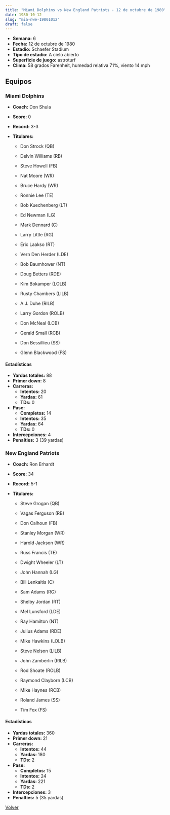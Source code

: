 ```yaml
---
title: "Miami Dolphins vs New England Patriots - 12 de octubre de 1980"
date: 1980-10-12
slug: "mia-nwe-19801012"
draft: false
---
```


- **Semana:** 6
- **Fecha:** 12 de octubre de 1980
- **Estadio:** Schaefer Stadium
- **Tipo de estadio:** A cielo abierto
- **Superficie de juego:** astroturf
- **Clima:** 58 grados Farenheit, humedad relativa 71%, viento 14 mph

## Equipos


### Miami Dolphins
* **Coach:** Don Shula
* **Score:** 0
* **Record:** 3-3
* **Titulares:** 

  * Don Strock (QB) 

  * Delvin Williams (RB) 

  * Steve Howell (FB) 

  * Nat Moore (WR) 

  * Bruce Hardy (WR) 

  * Ronnie Lee (TE) 

  * Bob Kuechenberg (LT) 

  * Ed Newman (LG) 

  * Mark Dennard (C) 

  * Larry Little (RG) 

  * Eric Laakso (RT) 

  * Vern Den Herder (LDE) 

  * Bob Baumhower (NT) 

  * Doug Betters (RDE) 

  * Kim Bokamper (LOLB) 

  * Rusty Chambers (LILB) 

  * A.J. Duhe (RILB) 

  * Larry Gordon (ROLB) 

  * Don McNeal (LCB) 

  * Gerald Small (RCB) 

  * Don Bessillieu (SS) 

  * Glenn Blackwood (FS) 

#### Estadísticas
* **Yardas totales:** 88
* **Primer down:** 8
* **Carreras:**
  * **Intentos:** 20
  * **Yardas:** 61
  * **TDs:** 0
* **Pase:**
  * **Completos:** 14
  * **Intentos:** 35
  * **Yardas:** 64
  * **TDs:** 0
* **Intercepciones:** 4
* **Penalties:** 3 (39 yardas)

### New England Patriots
* **Coach:** Ron Erhardt
* **Score:** 34
* **Record:** 5-1
* **Titulares:** 

  * Steve Grogan (QB) 

  * Vagas Ferguson (RB) 

  * Don Calhoun (FB) 

  * Stanley Morgan (WR) 

  * Harold Jackson (WR) 

  * Russ Francis (TE) 

  * Dwight Wheeler (LT) 

  * John Hannah (LG) 

  * Bill Lenkaitis (C) 

  * Sam Adams (RG) 

  * Shelby Jordan (RT) 

  * Mel Lunsford (LDE) 

  * Ray Hamilton (NT) 

  * Julius Adams (RDE) 

  * Mike Hawkins (LOLB) 

  * Steve Nelson (LILB) 

  * John Zamberlin (RILB) 

  * Rod Shoate (ROLB) 

  * Raymond Clayborn (LCB) 

  * Mike Haynes (RCB) 

  * Roland James (SS) 

  * Tim Fox (FS) 

#### Estadísticas
* **Yardas totales:** 360
* **Primer down:** 21
* **Carreras:**
  * **Intentos:** 44
  * **Yardas:** 180
  * **TDs:** 2
* **Pase:**
  * **Completos:** 15
  * **Intentos:** 24
  * **Yardas:** 221
  * **TDs:** 2
* **Intercepciones:** 3
* **Penalties:** 5 (35 yardas)


[Volver](/historia/1980)
